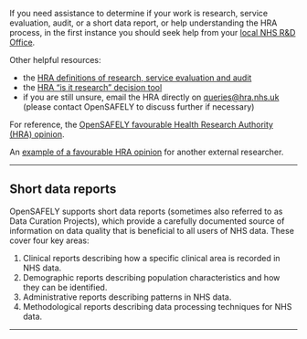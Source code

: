 If you need assistance to determine if your work is research, service evaluation, audit, or a short data report, or help understanding the HRA process, in the first instance you should seek help from your [local NHS R&D Office](https://rdforum.nhs.uk/rd-contacts-directory/).

Other helpful resources:

* the [HRA definitions of research, service evaluation and audit](https://www.hra-decisiontools.org.uk/research/docs/DefiningResearchTable_Oct2022.pdf)
* the [HRA “is it research” decision tool](http://www.hra-decisiontools.org.uk/research/)
* if  you are still unsure, email the HRA directly on <queries@hra.nhs.uk> (please contact OpenSAFELY to discuss further if necessary)

For reference, the [OpenSAFELY favourable Health Research Authority (HRA) opinion](https://www.hra.nhs.uk/planning-and-improving-research/application-summaries/research-summaries/open-corona-research-platform-phase-i-covid-19/).

An [example of a favourable HRA opinion](https://www.hra.nhs.uk/planning-and-improving-research/application-summaries/research-summaries/effectiveness-of-covid-19-vaccines-covid-19/) for another external researcher.

---

## Short data reports

OpenSAFELY supports short data reports (sometimes also referred to as Data Curation Projects),
which provide a carefully documented source of information on data quality that is beneficial to all users of NHS data.
These cover four key areas:

1. Clinical reports describing how a specific clinical area is recorded in NHS data.
1. Demographic reports describing population characteristics and how they can be identified.
1. Administrative reports describing patterns in NHS data.
1. Methodological reports describing data processing techniques for NHS data.

---
